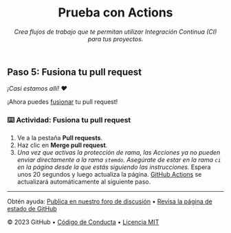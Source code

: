 <header>

<!--
  <<< Notas del autor: Encabezado del curso >>>
  Incluye una imagen de 1280×640, el título del curso en minúsculas con descripción concisa en énfasis.
  En la configuración de tu repositorio: habilita el repositorio de plantillas, agrega tu imagen social de 1280×640, elimina automáticamente las ramas principales.
  Agrega tu licencia de código abierto, GitHub utiliza la licencia MIT.
-->

# Prueba con Actions

_Crea flujos de trabajo que te permitan utilizar Integración Continua (CI) para tus proyectos._

</header>

<!--
  <<< Notas del autor: Paso 5 >>>
  Comienza este paso reconociendo el paso anterior.
  Define los términos y enlaza a docs.github.com.
-->

## Paso 5: Fusiona tu pull request

_¡Casi estamos allí! :heart:_

¡Ahora puedes [fusionar](https://docs.github.com/get-started/quickstart/github-glossary#merge) tu pull request!

### :keyboard: Actividad: Fusiona tu pull request

1. Ve a la pestaña **Pull requests**.
2. Haz clic en **Merge pull request**.
3. _Una vez que activas la protección de rama, las Acciones ya no pueden enviar directamente a la rama `stemdo`. Asegúrate de estar en la rama `ci` en la página desde la que estás siguiendo las instrucciones._ Espera unos 20 segundos y luego actualiza la página. [GitHub Actions](https://docs.github.com/actions) se actualizará automáticamente al siguiente paso.

<footer>

<!--
  <<< Notas del autor: Pie de página >>>
  Agrega un enlace para obtener soporte, página de estado de GitHub, código de conducta, enlace de licencia.
-->

---

Obtén ayuda: [Publica en nuestro foro de discusión](https://github.com/orgs/skills/discussions/categories/test-with-actions) &bull; [Revisa la página de estado de GitHub](https://www.githubstatus.com/)

&copy; 2023 GitHub &bull; [Código de Conducta](https://www.contributor-covenant.org/version/2/1/code_of_conduct/code_of_conduct.md) &bull; [Licencia MIT](https://gh.io/mit)

</footer>
